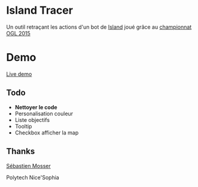# Island Tracer

Un outil retraçant les actions d'un bot de [Island](//github.com/ace-design/island) joué grâce au [championnat OGL 2015](//github.com/mosser/ogl-2015/)

# Demo
[Live demo](//misuke.github.io/Island-Tracer/)

## Todo
- **Nettoyer le code**
- Personalisation couleur
- Liste objectifs
- Tooltip
- Checkbox afficher la map

## Thanks
[Sébastien Mosser](//github.com/mosser/)

Polytech Nice'Sophia
